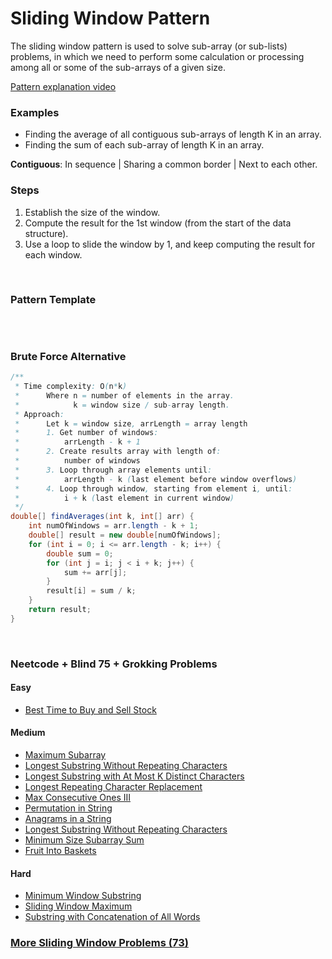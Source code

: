 # Sliding Window Pattern
The sliding window pattern is used to solve sub-array (or sub-lists) problems, in which we need to perform some calculation
or processing among all or some of the sub-arrays of a given size.

[Pattern explanation video](https://www.youtube.com/watch?v=GcW4mgmgSbw)

### Examples
- Finding the average of all contiguous sub-arrays of length K in an array.
- Finding the sum of each sub-array of length K in an array.

**Contiguous**: In sequence | Sharing a common border | Next to each other.

### Steps
1. Establish the size of the window.
2. Compute the result for the 1st window (from the start of the data structure).
3. Use a loop to slide the window by 1, and keep computing the result for each window.

<br>

### Pattern Template
```java


```

<br>

### Brute Force Alternative
```java
/**
 * Time complexity: O(n*k)
 *      Where n = number of elements in the array.
 *            k = window size / sub-array length.
 * Approach:
 *      Let k = window size, arrLength = array length 
 *      1. Get number of windows:
 *          arrLength - k + 1
 *      2. Create results array with length of:
 *          number of windows
 *      3. Loop through array elements until:
 *          arrLength - k (last element before window overflows)
 *      4. Loop through window, starting from element i, until:
 *          i + k (last element in current window)
 */
double[] findAverages(int k, int[] arr) {
    int numOfWindows = arr.length - k + 1;
    double[] result = new double[numOfWindows];
    for (int i = 0; i <= arr.length - k; i++) {
        double sum = 0;
        for (int j = i; j < i + k; j++) {
            sum += arr[j];
        }
        result[i] = sum / k;
    }
    return result;
}
```

<br>

### Neetcode + Blind 75 + Grokking Problems
#### Easy
- [Best Time to Buy and Sell Stock](https://leetcode.com/problems/best-time-to-buy-and-sell-stock/)

#### Medium
- [Maximum Subarray](https://leetcode.com/problems/maximum-subarray/)
- [Longest Substring Without Repeating Characters](https://leetcode.com/problems/longest-substring-without-repeating-characters/)
- [Longest Substring with At Most K Distinct Characters](https://leetcode.com/problems/longest-substring-with-at-most-k-distinct-characters/)
- [Longest Repeating Character Replacement](https://leetcode.com/problems/longest-repeating-character-replacement/)
- [Max Consecutive Ones III](https://leetcode.com/problems/max-consecutive-ones-iii/) 
- [Permutation in String](https://leetcode.com/problems/permutation-in-string/)
- [Anagrams in a String](https://leetcode.com/problems/find-all-anagrams-in-a-string/)
- [Longest Substring Without Repeating Characters](https://leetcode.com/problems/longest-substring-without-repeating-characters/)
- [Minimum Size Subarray Sum](https://leetcode.com/problems/minimum-size-subarray-sum/)
- [Fruit Into Baskets](https://leetcode.com/problems/fruit-into-baskets/)

#### Hard
- [Minimum Window Substring](https://leetcode.com/problems/minimum-window-substring/)
- [Sliding Window Maximum](https://leetcode.com/problems/sliding-window-maximum/)
- [Substring with Concatenation of All Words](https://leetcode.com/problems/substring-with-concatenation-of-all-words/)

### [More Sliding Window Problems (73)](https://leetcode.com/tag/sliding-window/)
